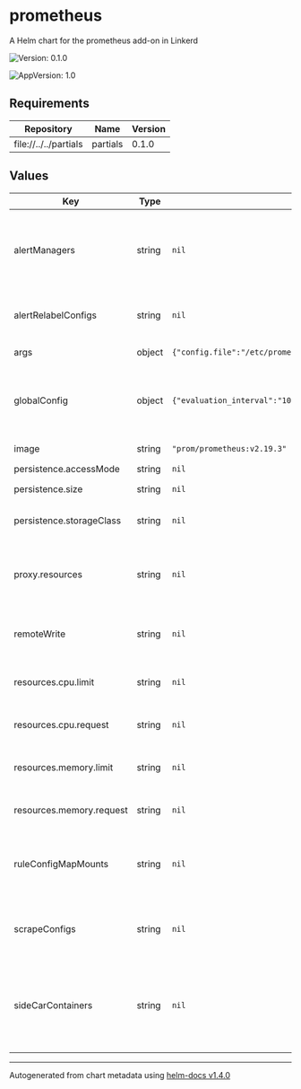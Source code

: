 # prometheus

A Helm chart for the prometheus add-on in Linkerd

![Version: 0.1.0](https://img.shields.io/badge/Version-0.1.0-informational?style=flat-square)

![AppVersion: 1.0](https://img.shields.io/badge/AppVersion-1.0-informational?style=flat-square)

## Requirements

| Repository | Name | Version |
|------------|------|---------|
| file://../../partials | partials | 0.1.0 |

## Values

| Key | Type | Default | Description |
|-----|------|---------|-------------|
| alertManagers | string | `nil` | Alertmanager instances the Prometheus server sends alerts to configured via the static_configs parameter. |
| alertRelabelConfigs | string | `nil` | Alert relabeling is applied to alerts before they are sent to the Alertmanager. |
| args | object | `{"config.file":"/etc/prometheus/prometheus.yml","log.level":"info","storage.tsdb.path":"/data","storage.tsdb.retention.time":"6h"}` | Command line options for Prometheus binary |
| globalConfig | object | `{"evaluation_interval":"10s","scrape_interval":"10s","scrape_timeout":"10s"}` | The global configuration specifies parameters that are valid in all other configuration contexts. |
| image | string | `"prom/prometheus:v2.19.3"` | Docker image for the prometheus instance |
| persistence.accessMode | string | `nil` | PVC access mode. |
| persistence.size | string | `nil` | Prometheus data volume size. |
| persistence.storageClass | string | `nil` | Storage class used to create prometheus data PV. |
| proxy.resources | string | `nil` | CPU and Memory resources required by proxy injected into prometheus pod (see global.proxy.resources for sub-fields) |
| remoteWrite | string | `nil` | Allows transparently sending samples to an endpoint. Mostly used for long term storage. |
| resources.cpu.limit | string | `nil` | Maximum amount of CPU units that the prometheus container can use |
| resources.cpu.request | string | `nil` | Amount of CPU units that the prometheus container requests |
| resources.memory.limit | string | `nil` | Maximum amount of memory that prometheus container can use |
| resources.memory.request | string | `nil` | Amount of memory that the prometheus container requests |
| ruleConfigMapMounts | string | `nil` | Alerting/recording rule ConfigMap mounts (sub-path names must end in ´_rules.yml´ or ´_rules.yaml´) |
| scrapeConfigs | string | `nil` | A scrapeConfigs section specifies a set of targets and parameters describing how to scrape them. |
| sideCarContainers | string | `nil` | A sidecarContainers section specifies a list of secondary containers to run in the prometheus pod e.g. to export data to non-prometheus systems |

----------------------------------------------
Autogenerated from chart metadata using [helm-docs v1.4.0](https://github.com/norwoodj/helm-docs/releases/v1.4.0)
